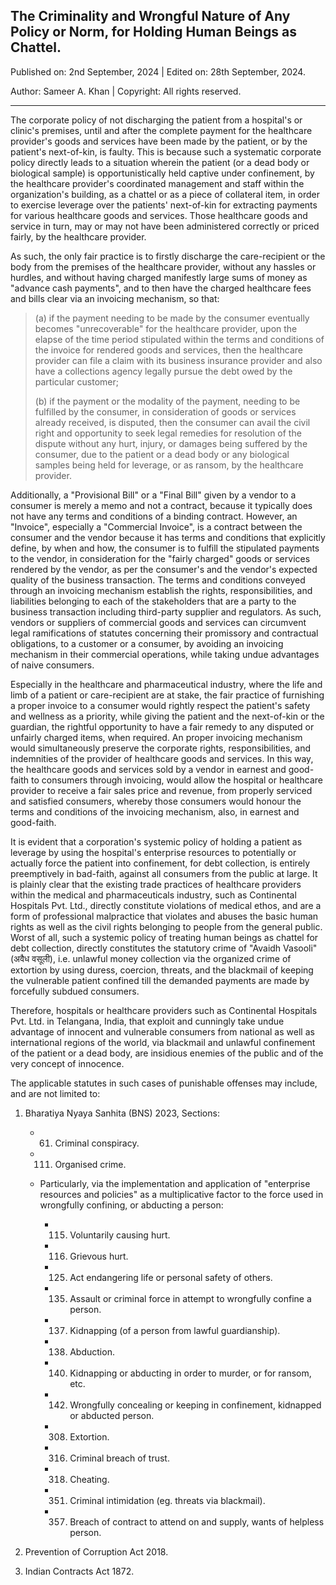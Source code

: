 ## The Criminality and Wrongful Nature of Any Policy or Norm, for Holding Human Beings as Chattel. 

Published on: 2nd September, 2024 | Edited on: 28th September, 2024.  

Author: Sameer A. Khan | Copyright: All rights reserved. 

---

The corporate policy of not discharging the patient from a hospital's or clinic's premises, until and after the complete payment for the healthcare provider's goods and services have been made by the patient, or by the patient's next-of-kin, is faulty. This is because such a systematic corporate policy directly leads to a situation wherein the patient (or a dead body or biological sample) is opportunistically held captive under confinement, by the healthcare provider's coordinated management and staff within the organization's building, as a chattel or as a piece of collateral item, in order to exercise leverage over the patients' next-of-kin for extracting payments for various healthcare goods and services. Those healthcare goods and service in turn, may or may not have been administered correctly or priced fairly, by the healthcare provider. 

As such, the only fair practice is to firstly discharge the care-recipient or the body from the premises of the healthcare provider, without any hassles or hurdles, and without having charged manifestly large sums of money as "advance cash payments", and to then have the charged healthcare fees and bills clear via an invoicing mechanism, so that:  

>(a) if the payment needing to be made by the consumer eventually becomes "unrecoverable" for the healthcare provider, upon the elapse of the time period stipulated within the terms and conditions of the invoice for rendered goods and services, then the healthcare provider can file a claim with its business insurance provider and also have a collections agency legally pursue the debt owed by the particular customer; 
>
>(b) if the payment or the modality of the payment, needing to be fulfilled by the consumer, in consideration of goods or services already received, is disputed, then the consumer can avail the civil right and opportunity to seek legal remedies for resolution of the dispute without any hurt, injury, or damages being suffered by the consumer, due to the patient or a dead body or any biological samples being held for leverage, or as ransom, by the healthcare provider. 

Additionally, a "Provisional Bill" or a "Final Bill" given by a vendor to a consumer is merely a memo and not a contract, because it typically does not have any terms and conditions of a binding contract. However, an "Invoice", especially a "Commercial Invoice", is a contract between the consumer and the vendor because it has terms and conditions that explicitly define, by when and how, the consumer is to fulfill the stipulated payments to the vendor, in consideration for the "fairly charged" goods or services rendered by the vendor, as per the consumer's and the vendor's expected quality of the business transaction. The terms and conditions conveyed through an invoicing mechanism establish the rights, responsibilities, and liabilities belonging to each of the stakeholders that are a party to the business transaction including third-party supplier and regulators. As such, vendors or suppliers of commercial goods and services can circumvent legal ramifications of statutes concerning their promissory and contractual obligations, to a customer or a consumer, by avoiding an invoicing mechanism in their commercial operations, while taking undue advantages of naive consumers.  

Especially in the healthcare and pharmaceutical industry, where the life and limb of a patient or care-recipient are at stake, the fair practice of furnishing a proper invoice to a consumer would rightly respect the patient's safety and wellness as a priority, while giving the patient and the next-of-kin or the guardian, the rightful opportunity to have a fair remedy to any disputed or unfairly charged items, when required. An proper invoicing mechanism would simultaneously preserve the corporate rights, responsibilities, and indemnities of the provider of healthcare goods and services. In this way, the healthcare goods and services sold by a vendor in earnest and good-faith to consumers through invoicing, would allow the hospital or healthcare provider to receive a fair sales price and revenue, from properly serviced and satisfied consumers, whereby those consumers would honour the terms and conditions of the invoicing mechanism, also, in earnest and good-faith.  

It is evident that a corporation's systemic policy of holding a patient as leverage by using the hospital's enterprise resources to potentially or actually force the patient into confinement, for debt collection, is entirely preemptively in bad-faith, against all consumers from the public at large. It is plainly clear that the existing trade practices of healthcare providers within the medical and pharmaceuticals industry, such as Continental Hospitals Pvt. Ltd., directly constitute violations of medical ethos, and are a form of professional malpractice that violates and abuses the basic human rights as well as the civil rights belonging to people from the general public. Worst of all, such a systemic policy of treating human beings as chattel for debt collection, directly constitutes the statutory crime of "Avaidh Vasooli" (अवैध वसूली), i.e. unlawful money collection via the organized crime of extortion by using duress, coercion, threats, and the blackmail of keeping the vulnerable patient confined till the demanded payments are made by forcefully subdued consumers. 

Therefore, hospitals or healthcare providers such as Continental Hospitals Pvt. Ltd. in Telangana, India, that exploit and cunningly take undue advantage of innocent and vulnerable consumers from national as well as international regions of the world, via blackmail and unlawful confinement of the patient or a dead body, are insidious enemies of the public and of the very concept of innocence.  


The applicable statutes in such cases of punishable offenses may include, and are not limited to: 

1. Bharatiya Nyaya Sanhita (BNS) 2023, Sections: 

	- 61. Criminal conspiracy.  

	- 111. Organised crime.  
	
	- Particularly, via the implementation and application of "enterprise resources and policies" as a multiplicative factor to the force used in wrongfully confining, or abducting a person:  

		- 115. Voluntarily causing hurt.  
		
		- 116. Grievous hurt.  

		- 125. Act endangering life or personal safety of others.  

		- 135. Assault or criminal force in attempt to wrongfully confine a person.  
		
		- 137. Kidnapping (of a person from lawful guardianship).  
		
		- 138. Abduction.  

		- 140. Kidnapping or abducting in order to murder, or for ransom, etc.  
		
		- 142. Wrongfully concealing or keeping in confinement, kidnapped or abducted person.  
		
		- 308. Extortion.  
		
		- 316. Criminal breach of trust.  
		
		- 318. Cheating.  
		
		- 351. Criminal intimidation (eg. threats via blackmail). 
		
		- 357. Breach of contract to attend on and supply, wants of helpless person.  

2. Prevention of Corruption Act 2018. 

3. Indian Contracts Act 1872. 